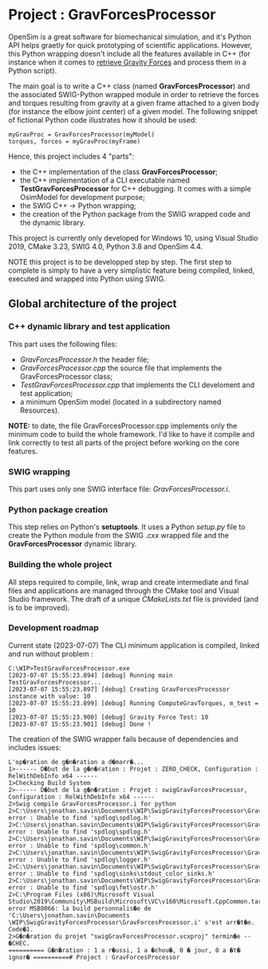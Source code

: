 # Project : GravForcesProcessor
OpenSim is a great software for biomechanical simulation, and it's Python API helps graetly for quick prototyping of scientific applications. However, this Python wrapping doesn't include all the features available in C++ (for instance when it comes to [retrieve Gravity Forces](https://simtk.org/plugins/phpBB/viewtopicPhpbb.php?f=91&t=15254&p=0&start=0&view=&sid=a0e31360639a2913b8ef9ac8db387005) and process them in a Python script).

The main goal is to write a C++ class (named **GravForcesProcessor**) and the associated SWIG-Python wrapped module in order to retrieve the forces and torques resulting from gravity at a given frame attached to a given body (for instance the elbow joint center) of a given model. The following snippet of fictional Python code illustrates how it should be used:

    myGravProc = GravForcesProcessor(myModel)
    torques, forces = myGravProc(myFrame)

Hence, this project includes 4 "parts":
- the C++ implementation of the class **GravForcesProcessor**;
- the C++ implementation of a CLI executable named **TestGravForcesProcessor** for C++ debugging. It comes with a simple OsimModel for development purpose;
- the SWIG C++ -> Python wrapping;
- the creation of the Python package from the SWIG wrapped code and the dynamic library.

This project is currently only developed for Windows 10, using Visual Studio 2019, CMake 3.23, SWIG 4.0, Python 3.8 and OpenSim 4.4.

NOTE this project is to be developped step by step. The first step to complete is simply to have a very simplistic feature being compiled, linked, executed and wrapped into Python using SWIG.

## Global architecture of the project
### C++ dynamic library and test application
This part uses the following files:
- *GravForcesProcessor.h* the header file;
- *GravForcesProcessor.cpp* the source file that implements the GravForcesProcessor class;
- *TestGravForcesProcessor.cpp* that implements the CLI develoment and test application;
- a minimum OpenSim model (located in a subdirectory named Resources).

**NOTE:** to date, the file GravForcesProcessor.cpp implements only the minimum code to build the whole framework. I'd like to have it compile and link correctly to test all parts of the project before working on the core features.

### SWIG wrapping
This part uses only one SWIG interface file: *GravForcesProcessor.i*.

### Python package creation
This step relies on Python's **setuptools**. It uses a Python *setup.py* file to create the Python module from the SWIG *.cxx* wrapped file and the **GravForcesProcessor** dynamic library.

### Building the whole project
All steps required to compile, link, wrap and create intermediate and final files and applications are managed through the CMake tool and Visual Studio framework. The draft of a unique *CMakeLists.txt* file is provided (and is to be improved).

### Development roadmap
Current state (2023-07-07)
The CLI minimum application is compiled, linked and run without problem :

    C:\WIP>TestGravForcesProcessor.exe
    [2023-07-07 15:55:23.894] [debug] Running main TestGravForcesProcessor...
    [2023-07-07 15:55:23.897] [debug] Creating GravForcesProcessor instance with value: 10
    [2023-07-07 15:55:23.899] [debug] Running ComputeGravTorques, m_test = 10
    [2023-07-07 15:55:23.900] [debug] Gravity Force Test: 10
    [2023-07-07 15:55:23.901] [debug] Done !

The creation of the SWIG wrapper fails because of dependencies and includes issues:

    L'op�ration de g�n�ration a d�marr�...
    1>------ D�but de la g�n�ration : Projet : ZERO_CHECK, Configuration : RelWithDebInfo x64 ------
    1>Checking Build System
    2>------ D�but de la g�n�ration : Projet : swigGravForcesProcessor, Configuration : RelWithDebInfo x64 ------
    2>Swig compile GravForcesProcessor.i for python
    2>C:\Users\jonathan.savin\Documents\WIP\SwigGravityForcesProcessor\GravForcesProcessor.h(15): error : Unable to find 'spdlog\spdlog.h'
    2>C:\Users\jonathan.savin\Documents\WIP\SwigGravityForcesProcessor\GravForcesProcessor.i(20): error : Unable to find 'spdlog\spdlog.h'
    2>C:\Users\jonathan.savin\Documents\WIP\SwigGravityForcesProcessor\GravForcesProcessor.i(23): error : Unable to find 'spdlog\common.h'
    2>C:\Users\jonathan.savin\Documents\WIP\SwigGravityForcesProcessor\GravForcesProcessor.i(24): error : Unable to find 'spdlog\logger.h'
    2>C:\Users\jonathan.savin\Documents\WIP\SwigGravityForcesProcessor\GravForcesProcessor.i(25): error : Unable to find 'spdlog\sinks\stdout_color_sinks.h'
    2>C:\Users\jonathan.savin\Documents\WIP\SwigGravityForcesProcessor\GravForcesProcessor.i(26): error : Unable to find 'spdlog\fmt\ostr.h'
    2>C:\Program Files (x86)\Microsoft Visual Studio\2019\Community\MSBuild\Microsoft\VC\v160\Microsoft.CppCommon.targets(241,5): error MSB8066: la build personnalis�e de 'C:\Users\jonathan.savin\Documents \WIP\SwigGravityForcesProcessor\GravForcesProcessor.i' s'est arr�t�e. Code�1.
    2>G�n�ration du projet "swigGravForcesProcessor.vcxproj" termin�e -- �CHEC.
    ========== G�n�ration : 1 a r�ussi, 1 a �chou�, 0 � jour, 0 a �t� ignor� ==========# Project : GravForcesProcessor


